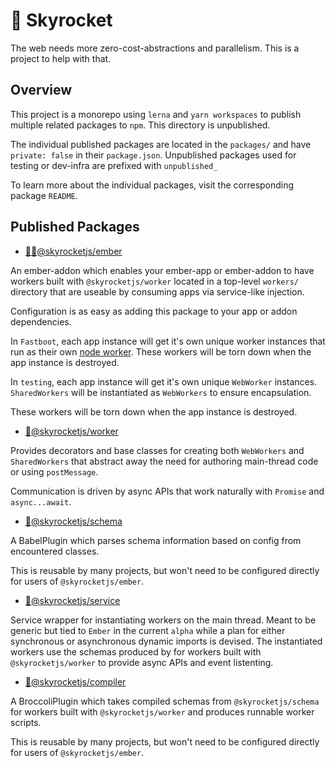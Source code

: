 # 🚀 Skyrocket

The web needs more zero-cost-abstractions and parallelism. This is a project to help with that.

## Overview

This project is a monorepo using `lerna` and `yarn workspaces` to publish multiple related
packages to `npm`. This directory is unpublished.

The individual published packages are located in the `packages/` and have `private: false`
in their `package.json`. Unpublished packages used for testing or dev-infra are prefixed
with `unpublished_`

To learn more about the individual packages, visit the corresponding package `README`.

## Published Packages

- [🚀🐹@skyrocketjs/ember](./packages/ember/README.md)

An ember-addon which enables your ember-app or ember-addon to have workers built with
`@skyrocketjs/worker` located in a top-level `workers/` directory that are useable by
consuming apps via service-like injection.

Configuration is as easy as adding this package to your app or addon dependencies.

In `Fastboot`, each app instance will get it's own unique worker instances that run
as their own [node worker](https://nodejs.org/api/worker_threads.html). These workers
will be torn down when the app instance is destroyed.

In `testing`, each app instance will get it's own unique `WebWorker` instances. `SharedWorkers`
will be instantiated as `WebWorkers` to ensure encapsulation.

These workers will be torn down when the app instance is destroyed.

- [🚀@skyrocketjs/worker](./packages/worker/README.md)

Provides decorators and base classes for creating both `WebWorkers` and `SharedWorkers`
that abstract away the need for authoring main-thread code or using `postMessage`.

Communication is driven by async APIs that work naturally with `Promise` and `async...await`.

- [🚀@skyrocketjs/schema](./packages/schema/README.md)

A BabelPlugin which parses schema information based on config from encountered classes.

This is reusable by many projects, but won't need to be configured directly for users
of `@skyrocketjs/ember`.

- [🚀@skyrocketjs/service](./packages/service/README.md)

Service wrapper for instantiating workers on the main thread. Meant to be generic but tied
to `Ember` in the current `alpha` while a plan for either synchronous or asynchronous dynamic
imports is devised. The instantiated workers use the schemas produced by for workers built
with `@skyrocketjs/worker` to provide async APIs and event listenting.

- [🚀@skyrocketjs/compiler](./packages/compiler/README.md)

A BroccoliPlugin which takes compiled schemas from `@skyrocketjs/schema` for workers built
with `@skyrocketjs/worker` and produces runnable worker scripts.

This is reusable by many projects, but won't need to be configured directly for users
of `@skyrocketjs/ember`.
